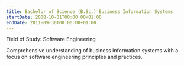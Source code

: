 ```yaml
---
title: Bachelor of Science (B.Sc.) Business Information Systems
startDate: 2008-10-01T00:00:00+01:00
endDate: 2011-09-30T00:00:00+01:00
---
```


Field of Study: Software Engineering


Comprehensive understanding of business information systems with a focus on software engineering principles and practices.
